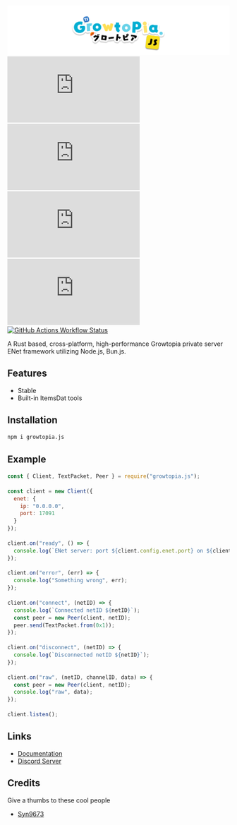 [![GrowtopiaJS](/assets/images/banner.png)][github-growtopia-js-url]
[![Github Stars](https://img.shields.io/github/stars/StileDevs/growtopia.js?style=flat-square&link=https%3A%2F%2Fgithub.com%2FStileDevs%2Fgrowtopia.js)][github-star-growtopia-js-url]
[![NPM Version](https://img.shields.io/npm/v/growtopia.js?style=flat-square&link=https%3A%2F%2Fnpmjs.com%2Fpackage%2Fgrowtopia.js)][npm-growtopia-js-url]
[![NPM Downloads](https://img.shields.io/npm/dw/growtopia.js?link=https%3A%2F%2Fnpmjs.com%2Fpackage%2Fgrowtopia.js&color=blue)][npm-growtopia-js-url]
[![NPM Minified](https://img.shields.io/bundlephobia/min/growtopia.js?style=flat-square&link=https%3A%2F%2Fnpmjs.com%2Fpackage%2Fgrowtopia.js&color=blue)][npm-growtopia-js-url]
[![GitHub Actions Workflow Status](https://img.shields.io/github/actions/workflow/status/StileDevs/growtopia.js/CI.yml?branch=main&link=https%3A%2F%2Fgithub.com%2FStileDevs%2Fgrowtopia.js%2Factions)][github-ci-cd-growtopia-js-url]

A Rust based, cross-platform, high-performance Growtopia private server ENet framework utilizing Node.js, Bun.js.

## Features

- Stable
- Built-in ItemsDat tools

## Installation

```sh
npm i growtopia.js
```

## Example

```js
const { Client, TextPacket, Peer } = require("growtopia.js");

const client = new Client({
  enet: {
    ip: "0.0.0.0",
    port: 17091
  }
});

client.on("ready", () => {
  console.log(`ENet server: port ${client.config.enet.port} on ${client.config.enet.ip}`);
});

client.on("error", (err) => {
  console.log("Something wrong", err);
});

client.on("connect", (netID) => {
  console.log(`Connected netID ${netID}`);
  const peer = new Peer(client, netID);
  peer.send(TextPacket.from(0x1));
});

client.on("disconnect", (netID) => {
  console.log(`Disconnected netID ${netID}`);
});

client.on("raw", (netID, channelID, data) => {
  const peer = new Peer(client, netID);
  console.log("raw", data);
});

client.listen();
```

## Links

- [Documentation](https://jadlionhd.github.io/growtopia.js/)
- [Discord Server](https://discord.gg/sGrxfKZY5t)

## Credits

Give a thumbs to these cool people

- [Syn9673](https://github.com/Syn9673)

[github-growtopia-js-url]: https://github.com/StileDevs/growtopia.js
[github-ci-cd-growtopia-js-url]: https://github.com/StileDevs/growtopia.js/actions
[github-star-growtopia-js-url]: https://github.com/StileDevs/growtopia.js/stargazers
[npm-growtopia-js-url]: https://github.com/StileDevs/growtopia.js
